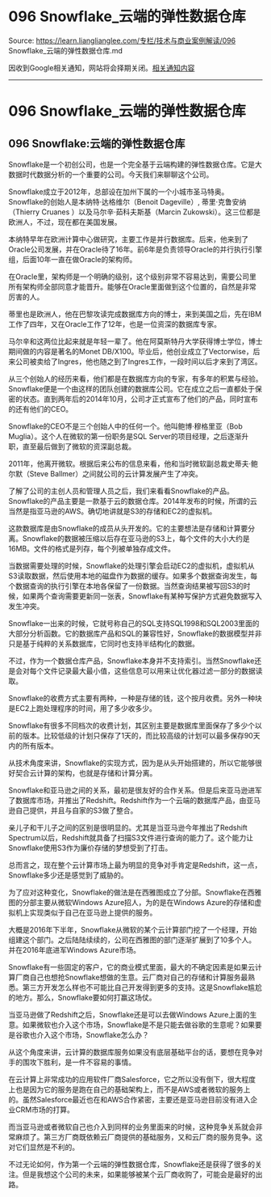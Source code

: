 # 096 Snowflake_云端的弹性数据仓库 

Source: https://learn.lianglianglee.com/专栏/技术与商业案例解读/096 Snowflake_云端的弹性数据仓库.md

因收到Google相关通知，网站将会择期关闭。[相关通知内容](https://lumendatabase.org/notices/44265620)

---

# 096 Snowflake\_云端的弹性数据仓库

## 096 Snowflake:云端的弹性数据仓库

Snowflake是一个初创公司，也是一个完全基于云端构建的弹性数据仓库。它是大数据时代数据分析的一个重要的公司。今天我们来聊聊这个公司。

Snowflake成立于2012年，总部设在加州下属的一个小城市圣马特奥。Snowflake的创始人是本纳特·达格维尔（Benoit Dageville）, 蒂里·克鲁安纳（Thierry Cruanes ）以及马尔辛·茹科夫斯基（Marcin Zukowski）。这三位都是欧洲人，不过，现在都在美国发展。

本纳特早年在欧洲计算中心做研究，主要工作是并行数据库。后来，他来到了Oracle公司发展，并在Oracle待了16年。前6年是负责领导Oracle的并行执行引擎组，后面10年一直在做Oracle的架构师。

在Oracle里，架构师是一个明确的级别，这个级别非常不容易达到，需要公司里所有架构师全部同意才能晋升。能够在Oracle里面做到这个位置的，自然是非常厉害的人。

蒂里也是欧洲人，他在巴黎攻读完成数据库方向的博士，来到美国之后，先在IBM工作了四年，又在Oracle工作了12年，也是一位资深的数据库专家。

马尔辛和这两位比起来就是年轻一辈了。他在阿莫斯特丹大学获得博士学位，博士期间做的内容是著名的Monet DB/X100。毕业后，他创业成立了Vectorwise，后来公司被卖给了Ingres，他也随之到了Ingres工作，一段时间以后才来到了湾区。

从三个创始人的经历来看，他们都是在数据库方向的专家，有多年的积累与经验。Snowflake便是一个由这样的团队创建的数据库公司。它在成立之后一直都处于保密的状态。直到两年后的2014年10月，公司才正式宣布了他们的产品，同时宣布的还有他们的CEO。

Snowflake的CEO不是三个创始人中的任何一个。他叫鲍博·穆格里亚（Bob Muglia）。这个人在微软的第一份职务是SQL Server的项目经理，之后逐渐升职，直至最后做到了微软的资深副总裁。

2011年，他离开微软。根据后来公布的信息来看，他和当时微软副总裁史蒂夫·鲍尔默（Steve Ballmer）之间就公司的云计算发展产生了冲突。

了解了公司的主创人员和管理人员之后，我们来看看Snowflake的产品。Snowflake的产品主要是一款基于云的数据仓库。2014年发布的时候，所谓的云当然是指亚马逊的AWS。确切地讲就是S3的存储和EC2的虚拟机。

这款数据库是由Snowflake的成员从头开发的。它的主要想法是存储和计算要分离。Snowflake的数据被压缩以后存在亚马逊的S3上，每个文件的大小大约是16MB。文件的格式是列存，每个列被单独存成文件。

当数据需要处理的时候，Snowflake的处理引擎会启动EC2的虚拟机，虚拟机从S3读取数据，然后使用本地的磁盘作为数据的缓存。如果多个数据查询发生，每个数据查询的执行引擎在本地各保留了一份数据。当然查询结果被写回S3的时候，如果两个查询需要更新同一张表，Snowflake有某种写保护方式避免数据写入发生冲突。

Snowflake一出来的时候，它就号称自己的SQL支持SQL1998和SQL2003里面的大部分分析函数。它的数据库产品和SQL的兼容性好，Snowflake的数据模型并非只是基于纯粹的关系数据库，它同时也支持半结构化的数据。

不过，作为一个数据仓库产品，Snowflake本身并不支持索引。当然Snowflake还是会对每个文件记录最大最小值，这些信息可以用来让优化器过滤一部分的数据读取。

Snowflake的收费方式主要有两种，一种是存储的钱，这个按月收费。另外一种块是EC2上跑处理程序的时间，用了多少收多少。

Snowflake有很多不同档次的收费计划，其区别主要是数据库里面保存了多少个以前的版本。比较低级的计划只保存了1天的，而比较高级的计划可以最多保存90天内的所有版本。

从技术角度来讲，Snowflake的实现方式，因为是从头开始搭建的，所以它能够很好契合云计算的架构，也就是存储和计算分离。

Snowflake和亚马逊之间的关系，最初是很友好的合作关系。但是后来亚马逊进军了数据库市场，并推出了Redshift。Redshift作为一个云端的数据库产品，由亚马逊自己提供，并且与自家的S3做了整合。

亲儿子和干儿子之间的区别是很明显的。尤其是当亚马逊今年推出了Redshift Spectrum以后，Redshift就具备了扫描S3文件进行查询的能力了。这个能力让Snowflake使用S3作为廉价存储的梦想受到了打击。

总而言之，现在整个云计算市场上最为明显的竞争对手肯定是Redshift，这一点，Snowflake多少还是感觉到了威胁的。

为了应对这种变化，Snowflake的做法是在西雅图成立了分部。Snowflake在西雅图的分部主要从微软Windows Azure招人，为的是在Windows Azure的存储和虚拟机上实现类似于自己在亚马逊上提供的服务。

大概是2016年下半年，Snowflake从微软的某个云计算部门挖了一个经理，开始组建这个部门。之后陆陆续续的，公司在西雅图的部门逐渐扩展到了10多个人。并在2016年底进军Windows Azure市场。

Snowflake有一些固定的客户，它的商业模式里面，最大的不确定因素是如果云计算厂商自己也想抢Snowflake想做的生意。云厂商对自己的存储和计算服务最熟悉。第三方开发怎么样也不可能比自己开发得到更多的支持。这是Snowflake尴尬的地方。那么，Snowflake要如何打赢这场仗。

当亚马逊做了Redshift之后，Snowflake还是可以去做Windows Azure上面的生意。如果微软也介入这个市场，Snowflake是不是只能去做谷歌的生意呢？如果要是谷歌也介入这个市场，Snowflake怎么办？

从这个角度来讲，云计算的数据库服务如果没有底层基础平台的话，要想在竞争对手的围攻下胜利，是一件不容易的事情。

在云计算上非常成功的应用软件厂商Salesforce，它之所以没有倒下，很大程度上也是因为它的服务是跑在自己的基础架构上，而不是AWS或者微软的服务上的。虽然Salesforce最近也在和AWS合作紧密，主要还是亚马逊目前没有进入企业CRM市场的打算。

而当亚马逊或者微软自己也介入到同样的业务里面来的时候，这种竞争关系就会非常麻烦了。第三方厂商既依赖云厂商提供的基础服务，又和云厂商的服务竞争。这对它们显然是不利的。

不过无论如何，作为第一个云端的弹性数据仓库，Snowflake还是获得了很多的关注。但是我想这个公司的未来，如果能够被某个云厂商收购了，可能会是最好的出路。